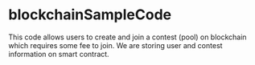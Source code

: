 # blockchainSampleCode
This code allows users to create and join a contest (pool) on blockchain which requires some fee to join. We are storing user and contest information on smart contract.
